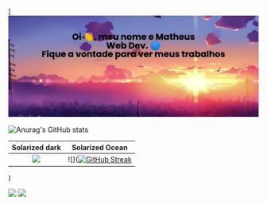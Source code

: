 [![MasterHead](img/banner.png)

![Anurag's GitHub stats](https://github-readme-stats.vercel.app/api?username=anuraghazra&show_icons=true&theme=radical)

Solarized dark             |  Solarized Ocean
:-------------------------:|:-------------------------:
![](https://github-readme-stats.vercel.app/api?username=anuraghazra&show_icons=true&theme=radical)  |  ![]([![GitHub Streak](https://github-readme-streak-stats.herokuapp.com/?user=DenverCoder1)](https://git.io/streak-stats)
)

<img src="https://img.icons8.com/ios/50/000000/link--v1.png"/>

<img src="https://img.icons8.com/ios/50/000000/link--v1.png"/>

<!--
**Mathdesenv17/mathdesenv17** is a ✨ _special_ ✨ repository because its `README.md` (this file) appears on your GitHub profile.

Here are some ideas to get you started:

- 🔭 I’m currently working on ...
- 🌱 I’m currently learning ...
- 👯 I’m looking to collaborate on ...
- 🤔 I’m looking for help with ...
- 💬 Ask me about ...
- 📫 How to reach me: ...
- 😄 Pronouns: ...
- ⚡ Fun fact: ...
-->
